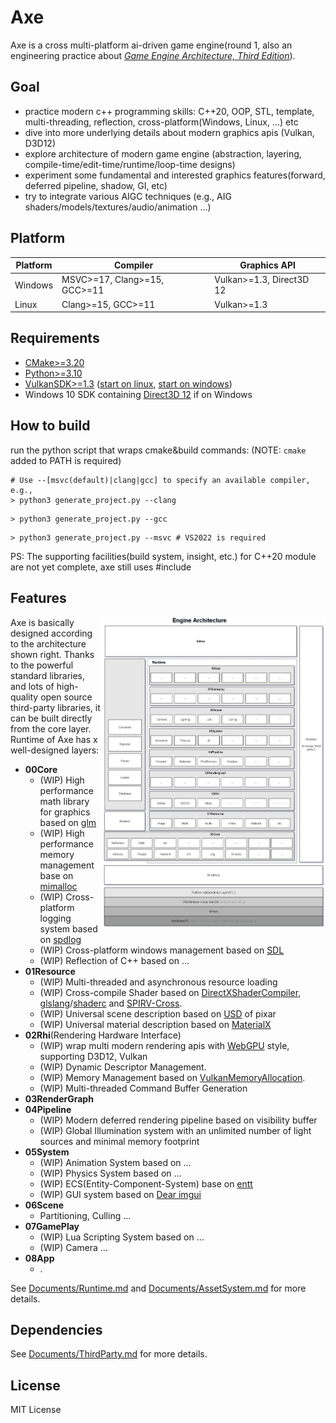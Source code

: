 # Axe
Axe is a cross multi-platform ai-driven game engine(round 1, also an engineering practice about *[Game Engine Architecture, Third Edition](https://www.gameenginebook.com/)*).

## Goal

- practice modern c++ programming skills: C++20, OOP, STL, template, multi-threading, reflection, cross-platform(Windows, Linux, ...) etc
- dive into more underlying details about modern graphics apis (Vulkan, D3D12)
- explore architecture of modern game engine (abstraction, layering, compile-time/edit-time/runtime/loop-time designs)
- experiment some fundamental and interested graphics features(forward, deferred pipeline, shadow, GI,  etc)
- try to integrate various AIGC techniques (e.g., AIG shaders/models/textures/audio/animation ...)

## Platform

|Platform|Compiler| Graphics API|
|---|---|---|
|Windows| MSVC>=17, Clang>=15, GCC>=11 | Vulkan>=1.3, Direct3D 12|
|Linux| Clang>=15, GCC>=11  | Vulkan>=1.3|

## Requirements
- [CMake>=3.20](https://cmake.org/download/)
- [Python>=3.10](https://www.python.org/downloads/)
- [VulkanSDK>=1.3](https://vulkan.lunarg.com/) ([start on linux](https://vulkan.lunarg.com/doc/view/latest/linux/getting_started.html), [start on windows](https://vulkan.lunarg.com/doc/view/latest/windows/getting_started.html))
- Windows 10 SDK containing [Direct3D 12](https://learn.microsoft.com/en-us/windows/win32/direct3d12/direct3d-12-graphics) if on Windows

## How to build

run the python script that wraps cmake&build commands: (NOTE: `cmake` added to PATH is required)

```shell
# Use --[msvc(default)|clang|gcc] to specify an available compiler, e.g.,
> python3 generate_project.py --clang
```

```shell
> python3 generate_project.py --gcc
```

```shell
> python3 generate_project.py --msvc # VS2022 is required 
```

PS: The supporting facilities(build system, insight, etc.) for C++20 module are not yet complete, axe still uses #include

## Features

<img src="Documents/Images/Arch.png" alt="Game Engine Architecture" width=360 align="right"/>

Axe is basically designed according to the architecture shown right. Thanks to the powerful standard libraries, and lots of high-quality open source third-party libraries, it can be built directly from the core layer. Runtime of Axe has x well-designed layers:

- **00Core**
   - (WIP) High performance math library for graphics based on [glm](https://github.com/g-truc/glm)
   - (WIP) High performance memory management base on [mimalloc](https://github.com/microsoft/mimalloc)
   - (WIP) Cross-platform logging system based on [spdlog](https://github.com/gabime/spdlog)
   - (WIP) Cross-platform windows management based on [SDL](https://github.com/libsdl-org/SDL)
   - (WIP) Reflection of C++ based on ...
- **01Resource**
  - (WIP) Multi-threaded and asynchronous resource loading
  - (WIP) Cross-compile Shader based on [DirectXShaderCompiler](https://github.com/microsoft/DirectXShaderCompiler), [glslang](https://github.com/KhronosGroup/glslang)/[shaderc](https://github.com/google/shaderc) and [SPIRV-Cross](https://github.com/KhronosGroup/SPIRV-Cross).
  - (WIP) Universal scene description based on [USD](https://github.com/PixarAnimationStudios/USD) of pixar
  - (WIP) Universal material description based on [MaterialX](https://github.com/AcademySoftwareFoundation/MaterialX)
- **02Rhi**(Rendering Hardware Interface)
  - (WIP) wrap multi modern rendering apis with [WebGPU](https://www.w3.org/TR/webgpu/) style, supporting D3D12, Vulkan
  - (WIP) Dynamic Descriptor Management.
  - (WIP) Memory Management based on [VulkanMemoryAllocation](https://github.com/GPUOpen-LibrariesAndSDKs/VulkanMemoryAllocator).
  - (WIP) Multi-threaded Command Buffer Generation
- **03RenderGraph**
- **04Pipeline**
  - (WIP) Modern deferred rendering pipeline based on visibility buffer
  - (WIP) Global Illumination system with an unlimited number of light sources and minimal memory footprint
- **05System**
  - (WIP) Animation System based on ...
  - (WIP) Physics System based on ...
  - (WIP) ECS(Entity-Component-System) base on [entt](https://github.com/skypjack/entt)
  - (WIP) GUI system based on [Dear imgui](https://github.com/ocornut/imgui)
- **06Scene**
  - Partitioning, Culling ...
- **07GamePlay**
  - (WIP) Lua Scripting System based on ...
  - (WIP) Camera ...
- **08App**
  - .

See [Documents/Runtime.md](/Documents/Runtime.md) and [Documents/AssetSystem.md](/Documents/AssetSystem.md) for more details.

## Dependencies

See [Documents/ThirdParty.md](/Documents/ThirdParty.md) for more details.

## License
MIT License